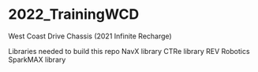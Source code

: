 # 2022_TrainingWCD
West Coast Drive Chassis (2021 Infinite Recharge)

Libraries needed to build this repo
NavX library
CTRe library
REV Robotics SparkMAX library
